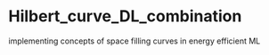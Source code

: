 # Hilbert_curve_DL_combination
implementing concepts of space filling curves in energy efficient ML 
